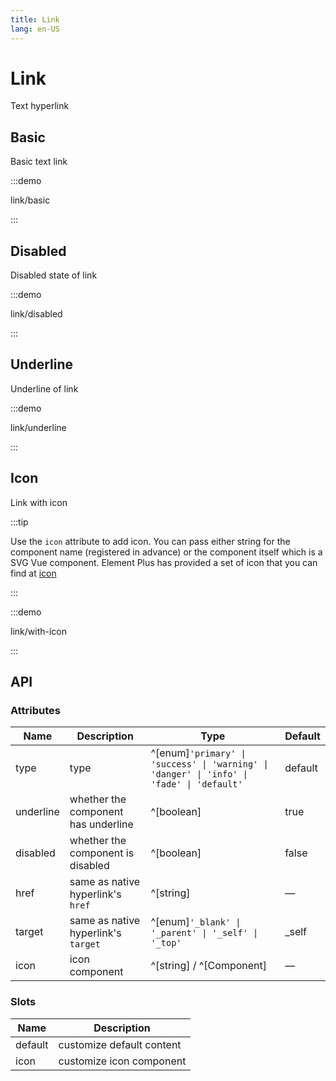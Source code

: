 ```yaml
---
title: Link
lang: en-US
---
```


# Link

Text hyperlink

## Basic

Basic text link

:::demo

link/basic

:::

## Disabled

Disabled state of link

:::demo

link/disabled

:::

## Underline

Underline of link

:::demo

link/underline

:::

## Icon

Link with icon

:::tip

Use the `icon` attribute to add icon. You can pass either string for the component name (registered in advance) or the component itself which is a SVG Vue component. Element Plus has provided a set of icon that you can find at [icon](/en-US/component/icon)

:::

:::demo

link/with-icon

:::

## API

### Attributes

| Name      | Description                         | Type                                                                            | Default |
| --------- | ----------------------------------- | ------------------------------------------------------------------------------- | ------- |
| type      | type                                | ^[enum]`'primary' \| 'success' \| 'warning' \| 'danger' \| 'info' \| 'fade' \| 'default'` | default |
| underline | whether the component has underline | ^[boolean]                                                                      | true    |
| disabled  | whether the component is disabled   | ^[boolean]                                                                      | false   |
| href      | same as native hyperlink's `href`   | ^[string]                                                                       | —       |
| target    | same as native hyperlink's `target` | ^[enum]`'_blank' \| '_parent' \| '_self' \| '_top'`                             | \_self  |
| icon      | icon component                      | ^[string] / ^[Component]                                                        | —       |

### Slots

| Name    | Description               |
| ------- | ------------------------- |
| default | customize default content |
| icon    | customize icon component  |
